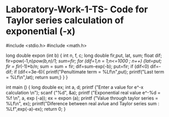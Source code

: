 # Laboratory-Work-1-TS- Code for Taylor series calculation of exponential (-x) 
#include <stdio.h>
#include <math.h>


long double expon (int b)
{
   int n, f, c;
   long double fir,put, lat, sum;
   float dif;
   fir=pow(-1,n)*pow(b,n)/1;
   sum=fir;
   for (dif=1,n = 1;n<=1000 ; n++)
    {lat=put;
      fir = fir*(-1)*b/n;
      sum = sum + fir;
      dif=sum-exp(-b);
    put=fir;
      if (dif<0)
      dif=-dif;
      if (dif<=3e-6){
          printf("Penultimate term = %Lf\n",put);
          printf("Last term = %Lf\n",lat);
      return sum;}
       }
}

int
main ()
{
  long double ex;
  int a, d;
   printf ("Enter a value for e^-x calculation \n");
 scanf ("%d", &a);
  printf ("Exponential real value e^-%d = %f \n", a, exp (-a));
   ex = expon (a);
   printf ("Value through taylor series = %Lf\n", ex);
   printf("Diference between real avlue and Taylor series sum : %Lf",exp(-a)-ex);
   return 0;
}
